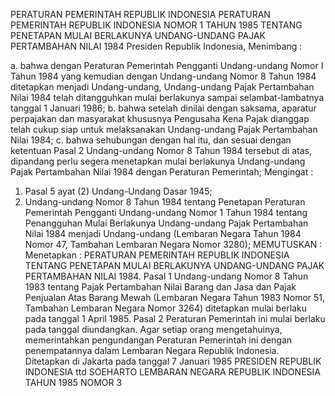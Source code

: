  PERATURAN PEMERINTAH REPUBLIK INDONESIA PERATURAN PEMERINTAH REPUBLIK INDONESIA NOMOR 1 TAHUN 1985 TENTANG PENETAPAN MULAI BERLAKUNYA UNDANG-UNDANG PAJAK PERTAMBAHAN NILAI 1984 Presiden Republik Indonesia,
Menimbang :

a. bahwa dengan Peraturan Pemerintah Pengganti Undang-undang Nomor I Tahun 1984 yang kemudian dengan Undang-undang Nomor 8 Tahun 1984 ditetapkan menjadi Undang-undang, Undang-undang Pajak Pertambahan Nilai 1984 telah ditangguhkan mulai berlakunya sampai selambat-lambatnya tanggal 1 Januari 1986;
b. bahwa setelah dinilai dengan saksama, aparatur perpajakan dan masyarakat khususnya Pengusaha Kena Pajak dianggap telah cukup siap untuk melaksanakan Undang-undang Pajak Pertambahan Nilai 1984;
c. bahwa sehubungan dengan hal itu, dan sesuai dengan ketentuan Pasal 2 Undang-undang Nomor 8 Tahun 1984 tersebut di atas, dipandang perlu segera menetapkan mulai berlakunya Undang-undang Pajak Pertambahan Nilai 1984 dengan Peraturan Pemerintah;
Mengingat :

1. Pasal 5 ayat (2) Undang-Undang Dasar 1945;
2. Undang-undang Nomor 8 Tahun 1984 tentang Penetapan Peraturan Pemerintah Pengganti Undang-undang Nomor 1 Tahun 1984 tentang Penangguhan Mulai Berlakunya Undang-undang Pajak Pertambahan Nilai 1984 menjadi Undang-undang (Lembaran Negara Tahun 1984 Nomor 47, Tambahan Lembaran Negara Nomor 3280);
MEMUTUSKAN :
 Menetapkan : PERATURAN PEMERINTAH REPUBLIK INDONESIA TENTANG PENETAPAN MULAI BERLAKUNYA UNDANG-UNDANG PAJAK PERTAMBAHAN NILAI 1984.
Pasal 1
Undang-undang Nomor 8 Tahun 1983 tentang Pajak Pertambahan Nilai Barang dan Jasa dan Pajak Penjualan Atas Barang Mewah (Lembaran Negara Tahun 1983 Nomor 51, Tambahan Lembaran Negara Nomor 3264) ditetapkan mulai berlaku pada tanggal 1 April 1985.
Pasal 2
Peraturan Pemerintah ini mulai berlaku pada tanggal diundangkan. Agar setiap orang mengetahuinya, memerintahkan pengundangan Peraturan Pemerintah ini dengan penempatannya dalam Lembaran Negara Republik Indonesia. Ditetapkan di Jakarta pada tanggal 7 Januari 1985 PRESIDEN REPUBLIK INDONESIA ttd SOEHARTO LEMBARAN NEGARA REPUBLIK INDONESIA TAHUN 1985 NOMOR 3